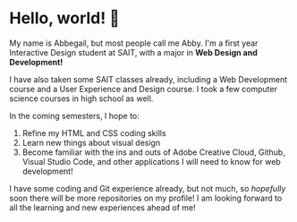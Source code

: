 # Hello, world! 👋
My name is Abbegail, but most people call me Abby. I'm a first year Interactive Design student at SAIT, with a major in **Web Design and Development!**

I have also taken some SAIT classes already, including a Web Development course and a User Experience and Design course. I took a few computer science courses in high school as well.  

In the coming semesters, I hope to:
1. Refine my HTML and CSS coding skills
2. Learn new things about visual design
3. Become familiar with the ins and outs of Adobe Creative Cloud, Github, Visual Studio Code, and other applications I will need to know for web development!

I have some coding and Git experience already, but not much, so *hopefully* soon there will be more repositories on my profile! I am looking forward to all the learning and new experiences ahead of me!